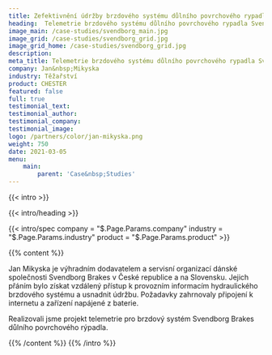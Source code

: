 ```yaml
---
title: Zefektivnění údržby brzdového systému důlního povrchového rypadla
heading:  Telemetrie brzdového systému důlního povrchového rypadla Svendborg Brakes a zefektivnění údržby a diagnostiky
image_main: /case-studies/svendborg_main.jpg
image_grid: /case-studies/svendborg_grid.jpg
image_grid_home: /case-studies/svendborg_grid.jpg
description:
meta_title: Telemetrie brzdového systému důlního povrchového rypadla Svendborg Brakes a zefektivnění údržby a diagnostiky | HARDWARIO case study
company: Jan&nbsp;Mikyska
industry: Těžařství
product: CHESTER
featured: false
full: true
testimonial_text: 
testimonial_author: 
testimonial_company: 
testimonial_image: 
logo: /partners/color/jan-mikyska.png
weight: 750
date: 2021-03-05
menu:
    main:
        parent: 'Case&nbsp;Studies'
---
```


{{< intro >}}

{{< intro/heading >}}

{{< intro/spec company = "$.Page.Params.company" industry = "$.Page.Params.industry" product = "$.Page.Params.product" >}}

{{% content %}}

Jan Mikyska je výhradním dodavatelem a servisní organizací dánské společnosti Svendborg Brakes v České republice a na Slovensku. Jejich přáním bylo získat vzdálený přístup k provozním informacím hydraulického brzdového systému a usnadnit údržbu. Požadavky zahrnovaly připojení k internetu a zařízení napájené z baterie.

Realizovali jsme projekt telemetrie pro brzdový systém Svendborg Brakes důlního povrchového rýpadla.

{{% /content %}}
{{% /intro %}}  